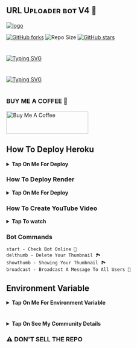 ## URL Uᴘʟᴏᴀᴅᴇʀ ʙᴏᴛ V4 🚀


[![logo](https://graph.org/file/a7af2d3ece56bbb1297aa.jpg)](https://telegram.dog/UploadLinkToFileBot)

[![GitHub forks](https://img.shields.io/github/forks/LISA-KOREA/UPLOADER-BOT-V4?&style=flat-square&logo=github)](https://github.com/LISA-KOREA/UPLOADER-BOT-V4/fork)
![Repo Size](https://img.shields.io/github/repo-size/LISA-KOREA/UPLOADER-BOT-V4?&style=flat-square&logo=github)
[![GitHub stars](https://img.shields.io/github/stars/LISA-KOREA/UPLOADER-BOT-V4?&style=flat-square&logo=github)](https://github.com/LISA-KOREA/UPLOADER-BOT-V4/stargazers)

#
<a href="https://github.com/LISA-KOREA"><img src="https://readme-typing-svg.herokuapp.com?font=Fira+Code&weight=47000&size=40&pause=1000&color=063EFF&random=false&width=750&lines=WELCOME+TO+URL+UPLOADER+BOT+V4+%F0%9F%9A%80;MADE+BY+%40NT_BOT_CHANNEL+;FOLLOW+ME+%E2%9D%A4%EF%B8%8F" alt="Typing SVG" /></a>
#

#
<a href="https://github.com/LISA-KOREA"><img src="https://readme-typing-svg.herokuapp.com?font=Fira+Code&weight=47000&size=40&pause=1000&color=FF0000&random=false&width=500&height=55&lines=GIVE+ME+A+STAR" alt="Typing SVG" /></a>

#

### BUY ME A COFFEE 🥹
<a href="https://www.buymeacoffee.com/lisakorean" target="_blank"><img src="https://cdn.buymeacoffee.com/buttons/v2/arial-yellow.png" alt="Buy Me A Coffee" style="height: 60px !important;width: 217px !important;" ></a>



## How To Deploy Heroku

<b><details><summary>Tap On Me For Deploy</summary>

#

  ㅤ ㅤ   ㅤ <a href="https://github.com/LISA-KOREA/UPLOADER-BOT-V4/fork"><img alt="Fork and deploy" src="https://img.shields.io/badge/-Fork%20And%20Deploy-black?style=for-the-badge&logo=github&logoColor=white"/></a> 

#
  ㅤ<a href="https://dashboard.heroku.com/new?template=https%3A%2F%2Fgithub.com%2FLISA-KOREA%2FUPLOADER-BOT-V4"><img alt="heroku" src="https://img.shields.io/badge/-Deploy%20To%20Heroku-purple?style=for-the-badge&logo=heroku&logoColor=white"/></a> 

</b>
</details>

### How To Deploy Render

<b><details><summary>Tap On Me For Deploy</summary>

- Runtime : `Python 3`
- Build Command : `pip install -r requirements.txt`
- Start Command : `gunicorn app:app & python3 bot.py`
- Go to https://uptimerobot.com/ and add a monitor to keep your bot alive
- Use these settings when adding a monitor

![](https://graph.org/file/899036d51bcd4defaa34e.jpg)



</b>
</details>

### How To Create YouTube Video

<b><details><summary>Tap To watch</summary>

### Heroku Video
<a href="https://youtu.be/oIUXoIk59dU?feature=shared"><img alt="how to create" src="https://img.shields.io/badge/-YouTube-red?style=for-the-badge&logo=youtube&logoColor=white"/></a> 

### Render Video
<a href="https://youtu.be/NYvMsC5Y_oI?feature=shared"><img alt="how to create" src="https://img.shields.io/badge/-YouTube-red?style=for-the-badge&logo=youtube&logoColor=white"/></a>

</b>
</details>

### Bot Commands 
```
start - Check Bot Online 🔔
delthumb - Delete Your Thumbnail 🏞
showthumb - Showing Your Thumbnail 🏞
broadcast - Broadcast A Message To All Users 🌝

```

## Environment Variable

<b><details><summary>Tap On Me For Environment Variable</summary>

* `APP_ID` Get it From mytelegram.org

* `API_HASH` Get it From mytelegram.org

* `BOT_TOKEN` Get it from [@Botfather](https://t.me/botfather)

* `DATABASE_URL` Get It From MongoDB Web
Check How To Make MONGODB URL or [YouTube](https://youtu.be/VudXkbirhM8?feature=shared)

* `OWNER_ID` Your telegram I'd use this bot [@UploadLinkToFileBot](https://telegram.dog/UploadLinkToFileBot) and use `/info`

* `LOG_CHANNEL` Create a Private Channel and Send Any Message To That Channel and Forward to [@MissRose_bot](https://t.me/MissRose_bot) to Get Channel Id

* `UPDATES_CHANNEL` Get it From [@MissRose_bot](https://t.me/MissRose_bot)

</b>
</details>

#

<b><details><summary>Tap On See My Community Details</summary>

- YouTube Channel : [Telegram Bots 🤖](https://youtube.com/@NTBOT?feature=shared)
- Telegram Channel : [NT Bots ❤️‍🩹](https://t.me/NT_BOT_CHANNEL)
- Telegram Group : [NT Bots Support 🎗️](https://t.me/NT_BOTS_SUPPORT)
- URL Uploader Bot : [Uploader Bot 🚀](https://t.me/UploadLinkToFileBot)
- My Tg Id : [Lisa 👑](https://t.me/LISA_FAN_LK)

</b>
</details>

### ⚠️ DON'T SELL THE REPO ###


